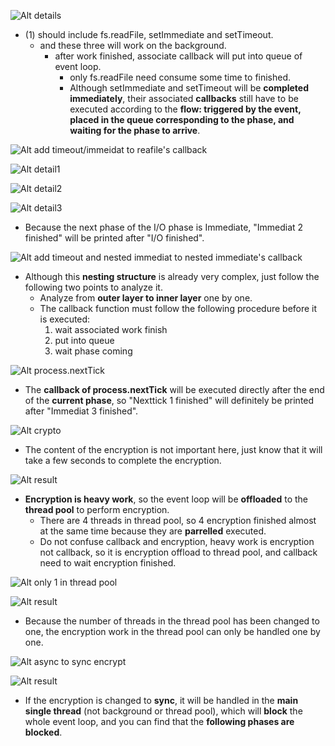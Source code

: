 ![Alt details](pic/bandicam%202022-10-05%2014-00-24-219.jpg)

- (1) should include fs.readFile, setImmediate and setTimeout.
  - and these three will work on the background.
    - after work finished, associate callback will put into queue of event loop.
      - only fs.readFile need consume some time to finished.
      - Although setImmediate and setTimeout will be **completed immediately**, their associated **callbacks** still have to be executed according to the **flow: triggered by the event, placed in the queue corresponding to the phase, and waiting for the phase to arrive**.

![Alt add timeout/immeidat to reafile's callback](pic/bandicam%202022-10-05%2014-30-22-882.jpg)

![Alt detail1](pic/bandicam%202022-10-05%2014-41-32-696.jpg)

![Alt detail2](pic/bandicam%202022-10-05%2014-45-43-664.jpg)

![Alt detail3](pic/bandicam%202022-10-05%2014-47-56-878.jpg)

- Because the next phase of the I/O phase is Immediate, "Immediat 2 finished" will be printed after "I/O finished".

![Alt add timeout and nested immediat to nested immediate's callback](pic/bandicam%202022-10-05%2014-55-50-774.jpg)

- Although this **nesting structure** is already very complex, just follow the following two points to analyze it.
  - Analyze from **outer layer to inner layer** one by one.
  - The callback function must follow the following procedure before it is executed:
    1. wait associated work finish
    2. put into queue
    3. wait phase coming

![Alt process.nextTick](pic/bandicam%202022-10-05%2015-02-01-121.jpg)

- The **callback of process.nextTick** will be executed directly after the end of the **current phase**, so "Nexttick 1 finished" will definitely be printed after "Immediat 3 finished".

![Alt crypto](pic/bandicam%202022-10-05%2015-06-33-439.jpg)

- The content of the encryption is not important here, just know that it will take a few seconds to complete the encryption.

![Alt result](pic/bandicam%202022-10-05%2015-07-48-812.jpg)

- **Encryption is heavy work**, so the event loop will be **offloaded** to the **thread pool** to perform encryption.
  - There are 4 threads in thread pool, so 4 encryption finished almost at the same time because they are **parrelled** executed.
  - Do not confuse callback and encryption, heavy work is encryption not callback, so it is encryption offload to thread pool, and callback need to wait encryption finished.

![Alt only 1 in thread pool](pic/bandicam%202022-10-05%2015-09-15-007.jpg)

![Alt result](pic/bandicam%202022-10-05%2015-09-39-255.jpg)

- Because the number of threads in the thread pool has been changed to one, the encryption work in the thread pool can only be handled one by one.

![Alt async to sync encrypt](pic/bandicam%202022-10-05%2015-13-01-793.jpg)

![Alt result](pic/bandicam%202022-10-05%2015-14-32-616.jpg)

- If the encryption is changed to **sync**, it will be handled in the **main single thread** (not background or thread pool), which will **block** the whole event loop, and you can find that the **following phases are blocked**.
